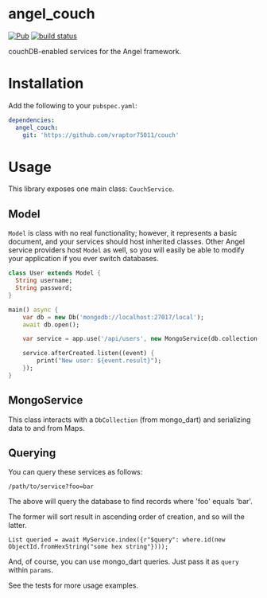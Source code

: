# angel_couch

[![Pub](https://img.shields.io/pub/v/angel_couch.svg)](https://pub.dartlang.org/packages/angel_mongo)
[![build status](https://travis-ci.org/angel-dart/mongo.svg)](https://travis-ci.org/angel-dart/mongo)

couchDB-enabled services for the Angel framework.

# Installation

Add the following to your `pubspec.yaml`:

```yaml
dependencies:
  angel_couch:
    git: 'https://github.com/vraptor75011/couch'
```

# Usage

This library exposes one main class: `CouchService`.

## Model

`Model` is class with no real functionality; however, it represents a basic document, and your services should host inherited classes.
Other Angel service providers host `Model` as well, so you will easily be able to modify your application if you ever switch databases.

```dart
class User extends Model {
  String username;
  String password;
}

main() async {
    var db = new Db('mongodb://localhost:27017/local');
    await db.open();

    var service = app.use('/api/users', new MongoService(db.collection("users")));

    service.afterCreated.listen((event) {
        print("New user: ${event.result}");
    });
}
```

## MongoService

This class interacts with a `DbCollection` (from mongo_dart) and serializing data to and from Maps.

## Querying

You can query these services as follows:

    /path/to/service?foo=bar

The above will query the database to find records where 'foo' equals 'bar'.

The former will sort result in ascending order of creation, and so will the latter.

    List queried = await MyService.index({r"$query": where.id(new ObjectId.fromHexString("some hex string"})));

And, of course, you can use mongo_dart queries. Just pass it as `query` within `params`.

See the tests for more usage examples.
